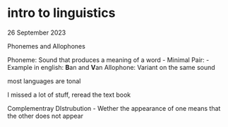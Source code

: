 # intro to linguistics

26 September 2023

Phonemes and Allophones

Phoneme: Sound that produces a meaning of a word
        - Minimal Pair:
            - Example in english: **B**an and **V**an
Allophone: Variant on the same sound

most languages are tonal


I missed a lot of stuff, reread the text book


Complementray DIstrubution
    - Wether the appearance of one means that the other does not appear




